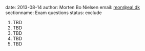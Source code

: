 date: 2013-08-14
author: Morten Bo Nielsen
email: mon@eal.dk
sectionname: Exam questions
status: exclude

1.	TBD
1.	TBD
1.	TBD
1.	TBD
1.	TBD

